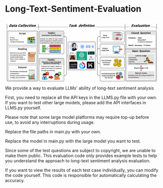 # Long-Text-Sentiment-Evaluation
![image](流程图.jpg)
We provide a way to evaluate LLMs' ability of long-text sentiment analysis

First, you need to replace all the API keys in the LLMS.py file with your own. If you want to test other large models, please add the API interfaces in LLMS.py yourself.

Please note that some large model platforms may require top-up before use, to avoid any interruptions during usage.

Replace the file paths in main.py with your own.

Replace the model in main.py with the large model you want to test.

Since some of the test questions are subject to copyright, we are unable to make them public. This evaluation code only provides example tests to help you understand the approach to long-text sentiment analysis evaluation.

 If you want to view the results of each test case individually, you can modify the code yourself. This code is responsible for automatically calculating the accuracy.
